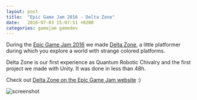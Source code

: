 ```yaml
---
layout: post
title:  "Epic Game Jam 2016 - Delta Zone"
date:   2016-07-03 15:07:51 +0200
categories: gamejam gamedev
---
```


During the [Epic Game Jam 2016](epicgamejam) we made [Delta Zone](epicgamejam-deltazone), a little platformer during which you explore a world with strange colored platforms.

Delta Zone is our first experience as Quantum Robotic Chivalry and the first project we made with Unity. It was done in less than 48h.

Check out [Delta Zone on the Epic Game Jam website](epicgamejam-deltazone) :)

![screenshot](http://epicgamejam.com/sites/default/files/game-screenshots/Screen%20Shot%202016-07-03%20at%2017.09.13.png)

[epicgamejam]: http://epicgamejam.com/
[epicgamejam-deltazone]: http://epicgamejam.com/game/delta-zone
